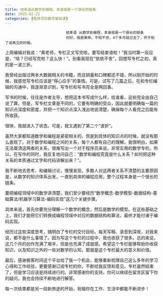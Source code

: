 ```yaml
---
title: 结束语从数学到编程，本身就是一个很长的链条
date: 2025-02-22
categories: [程序员的数学基础课]
---
```

```text
                            结束语 从数学到编程，本身就是一个很长的链条
                            你好，我是黄申。不知不觉，4个多月就过去了，终于到了说再见的时候。
```

上周编辑对我说：“黄老师，专栏正文写完啦，要写结束语啦！”我当时第一反应是，“啥？已经写完啦？这么快！”。别看我现在“依依不舍”，回想写专栏之初，真的是一波三折。

我曾经出版过两本大数据相关的书籍，而且销量和口碑都还不错，所以刚开始的时候，我感觉写专栏应该是“得心应手”的事情。可是，试写了几篇之后，在和专栏编辑的沟通中，我逐渐意识到，写专栏和写书完全是两回事。

写书的时候，往往是作者主导，想把这本书写成什么样，给谁看，这些完全由自己说了算。但是，写专栏文章是不同的，它要有明确的受众，因此就要明确每一篇的知识点深度和密度，并把一个知识点深入浅出地说清楚，确保每个人看完之后能有所收获。

很快，我就进入了状态。可是，我又遇到了第二个“波折”。

虽然大家都知道数学和编程是紧密相关的，但是到具体的知识点的时候，就没有那么直观了。对于数学和编程之间的关系，每个人都有自己的理解。我很明白，如果无法厘清这两者的关系，很难写出一个对于程序员来说，非常实用的数学专栏。所以，在写作的同时，我反复地问自己：“数学和编程究竟是什么关系？如何把这种关系的本质通过文字和代码讲解出来？”。

我不断地去思考、和编辑讨论，慢慢发现，多数人对这两者关系不清楚的主要原因是，从数学的知识体系出发，一直到具体的编程应用，整个过程本身是一个很长的链条。

要把编程领域中的数学讲清楚，我们至少要经历“数学概念-数学模型-数据结构-基础算法/机器学习算法-编码实现”这几个关键步骤。

具体来说，首先你要充分理解一个数学的概念，然后是数学的模型。在这些基础之上，我们才能把它们转换成编程领域中对应的数据结构和算法，最终才能付诸于编码实现。

经历过这些深度思考，搞明白了专栏的交付目标。每天写稿、录音到深夜，对我来说，都不是什么事情了。因为写这个专栏的过程中，我也收获了很多。总的来说，这几个月的创作充满了艰辛，但是也充满了成就感。希望这个专栏能够帮助你收获知识，以及知识之外的一些对数学的认知，那就是这个专栏最大的意义和价值。

最后，感谢极客时间这个平台给了我一个机会，能够重新梳理自己这么多年的学习心得和工作经验，更要感谢订阅专栏的你，不断给我反馈和意见。专栏虽然结束了，但是学习应该是持续进行的。非常感谢你的支持，你可以继续在留言区留下你的疑问，我也会持续不断地进行解答。

每一次结束都是另一段新旅途的开始，祝福你在工作、生活中都能不断进步！



                        
                        
                            